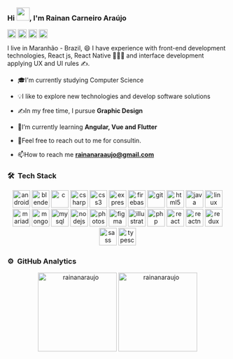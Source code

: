<h3>Hi  <img src="https://raw.githubusercontent.com/verma-anushka/verma-anushka/master/gifs/wave.gif" width="30px">, I'm Rainan Carneiro Araújo</h3>
<p align="left">
<a href="https://twitter.com/@rainan_araaujo" target="blank"><img align="center" src="https://cdn.jsdelivr.net/npm/simple-icons@3.0.1/icons/twitter.svg" alt="@rainan_araaujo" height="20" width="20" /></a>
<a href="https://instagram.com/rainanaraujo" target="blank"><img align="center" src="https://cdn.jsdelivr.net/npm/simple-icons@3.0.1/icons/instagram.svg" alt="rainanaraujo" height="20" width="20" /></a>
<a href="https://linkedin.com/in/rainan-carneiro-araújo-8492061aa" target="blank"><img align="center" src="https://cdn.jsdelivr.net/npm/simple-icons@3.0.1/icons/linkedin.svg" alt="rainan-carneiro-araújo-8492061aa" height="20" width="20" /></a>
<a href="https://fb.com/rainancarneiro" target="blank"><img align="center" src="https://cdn.jsdelivr.net/npm/simple-icons@3.0.1/icons/facebook.svg" alt="rainancarneiro" height="20" width="20" /></a>
</p>
<p>I live in Maranhão - Brazil, 😄 I have experience with front-end development technologies, React js, React Native 🧑🏼‍💻 and interface development applying UX and UI rules ✍️.</p>

- 🎓I'm currently studying Computer Science

- 💡I like to explore new technologies and develop software solutions

- ✍️In my free time, I pursue **Graphic Design**

- 🌱I’m currently learning **Angular, Vue and Flutter**

- 💬Feel free to reach out to me for consultin.

- 📫How to reach me **rainanaraaujo@gmail.com**


### 🛠 &nbsp;Tech Stack
<p align="center"><img src="https://devicons.github.io/devicon/devicon.git/icons/android/android-original-wordmark.svg" alt="android" width="40" height="40"/> <img src="https://download.blender.org/branding/community/blender_community_badge_white.svg" alt="blender" width="40" height="40"/> <img src="https://devicons.github.io/devicon/devicon.git/icons/c/c-original.svg" alt="c" width="40" height="40"/> <img src="https://devicons.github.io/devicon/devicon.git/icons/csharp/csharp-original.svg" alt="csharp" width="40" height="40"/> <img src="https://devicons.github.io/devicon/devicon.git/icons/css3/css3-original-wordmark.svg" alt="css3" width="40" height="40"/> <img src="https://devicons.github.io/devicon/devicon.git/icons/express/express-original-wordmark.svg" alt="express" width="40" height="40"/> <img src="https://www.vectorlogo.zone/logos/firebase/firebase-icon.svg" alt="firebase" width="40" height="40"/> <img src="https://www.vectorlogo.zone/logos/git-scm/git-scm-icon.svg" alt="git" width="40" height="40"/> <img src="https://devicons.github.io/devicon/devicon.git/icons/html5/html5-original-wordmark.svg" alt="html5" width="40" height="40"/> 
 <img src="https://devicons.github.io/devicon/devicon.git/icons/java/java-original-wordmark.svg" alt="java" width="40" height="40"/> <img src="https://devicons.github.io/devicon/devicon.git/icons/linux/linux-original.svg" alt="linux" width="40" height="40"/> <img src="https://www.vectorlogo.zone/logos/mariadb/mariadb-icon.svg" alt="mariadb" width="40" height="40"/> <img src="https://devicons.github.io/devicon/devicon.git/icons/mongodb/mongodb-original-wordmark.svg" alt="mongodb" width="40" height="40"/> <img src="https://devicons.github.io/devicon/devicon.git/icons/mysql/mysql-original-wordmark.svg" alt="mysql" width="40" height="40"/> <img src="https://devicons.github.io/devicon/devicon.git/icons/nodejs/nodejs-original-wordmark.svg" alt="nodejs" width="40" height="40"/> <img src="https://devicons.github.io/devicon/devicon.git/icons/photoshop/photoshop-plain.svg" alt="photoshop" width="40" height="40"/>
 <img src="https://www.vectorlogo.zone/logos/figma/figma-icon.svg" alt="figma" width="40" height="40"/>
 <img src="https://www.vectorlogo.zone/logos/adobe_illustrator/adobe_illustrator-icon.svg" alt="illustrator" width="40" height="40"/>  
 <img src="https://devicons.github.io/devicon/devicon.git/icons/php/php-original.svg" alt="php" width="40" height="40"/> <img src="https://devicons.github.io/devicon/devicon.git/icons/react/react-original-wordmark.svg" alt="react" width="40" height="40"/> <img src="https://reactnative.dev/img/header_logo.svg" alt="reactnative" width="40" height="40"/> <img src="https://devicons.github.io/devicon/devicon.git/icons/redux/redux-original.svg" alt="redux" width="40" height="40"/> <img src="https://devicons.github.io/devicon/devicon.git/icons/sass/sass-original.svg" alt="sass" width="40" height="40"/> <img src="https://devicons.github.io/devicon/devicon.git/icons/typescript/typescript-original.svg" alt="typescript" width="40" height="40"/></p>

### ⚙️ &nbsp;GitHub Analytics
<p align="center">
  <img height="180em" src="https://github-readme-stats.vercel.app/api?username=rainanaraujo&show_icons=true&hide=stars" alt="rainanaraujo" />
  <img height="180em" src="https://github-readme-stats-eight-theta.vercel.app/api/top-langs/?username=rainanaraujo" alt="rainanaraujo" />
</p>



